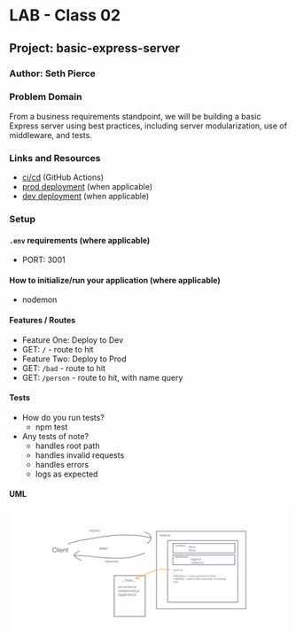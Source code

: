 # LAB - Class 02

## Project: basic-express-server

### Author: Seth Pierce

### Problem Domain

 From a business requirements standpoint, we will be building a basic Express server using best practices, including server modularization, use of middleware, and tests.

### Links and Resources

- [ci/cd](https://github.com/sethppierce/basic-express-server/actions) (GitHub Actions)
- [prod deployment](https://basic-express-server-ha46.onrender.com) (when applicable)
- [dev deployment](https://basic-express-server-dev.onrender.com) (when applicable)

### Setup

#### `.env` requirements (where applicable)

- PORT: 3001

#### How to initialize/run your application (where applicable)

- nodemon

#### Features / Routes

- Feature One: Deploy to Dev
- GET: `/` - route to hit
- Feature Two: Deploy to Prod
- GET: `/bad` - route to hit
- GET: `/person` - route to hit, with name query

#### Tests

- How do you run tests?
  - npm test
- Any tests of note?
  - handles root path
  - handles invalid requests
  - handles errors
  - logs as expected

#### UML

![UML](./assets/Lab02-uml.png)
